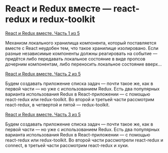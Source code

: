 # React и Redux вместе — react-redux и redux-toolkit

[React и Redux вместе. Часть 1 из 5](http://www.host12.ru/blog/item/717)

Механизм локального хранилища компонента, который поставляется вместе с React неудобен тем, что такое хранилище изолировано. Если разные независимые компоненты должны реагировать на событие — придётся либо передавать локальное состояние в виде пропсов дочерним компонентам, либо переносить локальное состояние вверх…

[React и Redux вместе. Часть 2 из 5](https://tokmakov.msk.ru/blog/item/718)

Будем создавать приложение списка задач — почти такое же, как в первой части — но уже с использованием Redux. Есть два популярных варианта использования Redux в React-приложении — с помощью react-redux или redux-toolkit. Во второй и третьей части рассмотрим react-redux, в четвертой и пятой — redux-toolkit.

[React и Redux вместе. Часть 3 из 5](https://tokmakov.msk.ru/blog/item/719)

Будем создавать приложение списка задач — почти такое же, как в первой части — но уже с использованием Redux. Есть два популярных варианта использования Redux в React-приложении — с помощью react-redux или redux-toolkit. Во второй части рассмотрели react-redux и connect, в третьей части рассмотрим react-redux и хуки.
